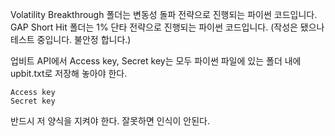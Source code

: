 Volatility Breakthrough 폴더는 변동성 돌파 전략으로 진행되는 파이썬 코드입니다.<br>
GAP Short Hit 폴더는 1% 단타 전략으로 진행되는 파이썬 코드입니다. (작성은 됐으나 테스트 중입니다. 불안정 합니다.)

업비트 API에서 Access key, Secret key는 모두 파이썬 파일에 있는 폴더 내에<br>
upbit.txt로 저장해 놓아야 한다.
```
Access key
Secret key
```
반드시 저 양식을 지켜야 한다.
잘못하면 인식이 안된다.
